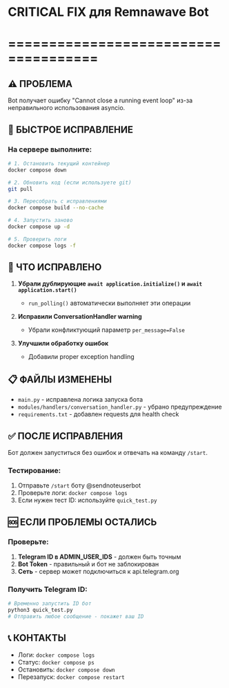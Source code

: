 # CRITICAL FIX для Remnawave Bot
# =====================================

## ⚠️ ПРОБЛЕМА
Bot получает ошибку "Cannot close a running event loop" из-за неправильного использования asyncio.

## 🔧 БЫСТРОЕ ИСПРАВЛЕНИЕ

### На сервере выполните:

```bash
# 1. Остановить текущий контейнер
docker compose down

# 2. Обновить код (если используете git)
git pull

# 3. Пересобрать с исправлениями
docker compose build --no-cache

# 4. Запустить заново
docker compose up -d

# 5. Проверить логи
docker compose logs -f
```

## 🎯 ЧТО ИСПРАВЛЕНО

1. **Убрали дублирующие `await application.initialize()` и `await application.start()`**
   - `run_polling()` автоматически выполняет эти операции

2. **Исправили ConversationHandler warning**
   - Убрали конфликтующий параметр `per_message=False`

3. **Улучшили обработку ошибок**
   - Добавили proper exception handling

## 📋 ФАЙЛЫ ИЗМЕНЕНЫ
- `main.py` - исправлена логика запуска бота
- `modules/handlers/conversation_handler.py` - убрано предупреждение
- `requirements.txt` - добавлен requests для health check

## ✅ ПОСЛЕ ИСПРАВЛЕНИЯ

Бот должен запуститься без ошибок и отвечать на команду `/start`.

### Тестирование:
1. Отправьте `/start` боту @sendnoteuserbot
2. Проверьте логи: `docker compose logs`
3. Если нужен тест ID: используйте `quick_test.py`

## 🆘 ЕСЛИ ПРОБЛЕМЫ ОСТАЛИСЬ

### Проверьте:
1. **Telegram ID в ADMIN_USER_IDS** - должен быть точным
2. **Bot Token** - правильный и бот не заблокирован  
3. **Сеть** - сервер может подключиться к api.telegram.org

### Получить Telegram ID:
```bash
# Временно запустить ID бот
python3 quick_test.py
# Отправить любое сообщение - покажет ваш ID
```

## 📞 КОНТАКТЫ
- Логи: `docker compose logs`
- Статус: `docker compose ps` 
- Остановить: `docker compose down`
- Перезапуск: `docker compose restart`
